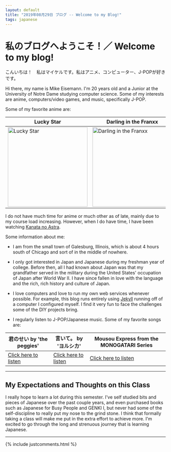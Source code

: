 ```yaml
---
layout: default
title: "2019年08月29日 ブログ -- Welcome to my Blog!"
tags: japanese
---
```


# 私のブログへようこそ！／ Welcome to my blog!

こんいちは！　私はマイケルです。私はアニメ、コンピューター、J-POPが好きです。

Hi there, my name is Mike Eisemann. I'm 20 years old and a Junior at the University of Notre Dame studying computer science. Some of my interests are anime, computers/video games, and music, specifically J-POP. 

Some of my favorite anime are:

| Lucky Star | Darling in the Franxx | Gabriel Dropout |
|------------|-----------------------|-----------------|
|<img src="https://waifupaste.moe/raw/Oq.jpg" alt="Lucky Star" width="250"/>| <img src="https://waifupaste.moe/raw/uy.jpg" alt="Darling in the Franxx" width="250"/> | <img src="https://waifupaste.moe/raw/af1.png" alt="Gabriel Dropout" width="250"/> |

I do not have much time for anime or much other as of late, mainly due to my course load increasing. However, when I do have time, I have been watching [Kanata no Astra](https://anilist.co/anime/107663/Kanata-no-Astra/).

Some information about me:

 * I am from the small town of Galesburg, Illinois, which is about 4 hours south of Chicago and sort of in the middle of nowhere. 
 
 * I only got interested in Japan and Japanese during my freshman year of college. Before then, all I had known about Japan was that my grandfather served in the military during the United States' occupation of Japan after World War II. I have since fallen in love with the language and the rich, rich history and culture of Japan. 
 
 * I love computers and love to run my own web services whenever possible. For example, this blog runs entirely using [Jekyll](https://jekyllrb.com/) running off of a computer I configured myself. I find it very fun to face the challenges some of the DIY projects bring.
 
 * I regularly listen to J-POP/Japanese music. Some of my favorite songs are:
 
 | 君のせい by 'the peggies' | 言いて。 by 'ヨルシカ' | Mousou Express from the MONOGATARI Series |
 | -------- | ----- | ----- |
 | [Click here to listen](https://waifupaste.moe/raw/V9.mp2) | [Click here to listen](https://waifupaste.moe/raw/Mz.mp2) | [Click here to listen](https://waifupaste.moe/raw/xz.mp2) |

----

## My Expectations and Thoughts on this Class

I really hope to learn a lot during this semester. I've self studied bits and pieces of Japanese over the past couple years, and even purchased books such as Japanese for Busy People and GENKI I, but never had some of the self-discipline to really put my nose to the grind stone. 
I think that formally taking a class will make me  put in the extra effort to achieve more. I'm excited to go through the long and strenuous journey that is learning Japanese. 

----
{% include justcomments.html %}
